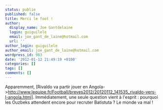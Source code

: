 ```yaml
---
status: publie
published: false
title: Merci le foot !
author:
  display_name: Joe Gantdelaine
  login: guiguilele
  email: joe_gant_de_laine@hotmail.com
  url: ''
author_login: guiguilele
author_email: joe_gant_de_laine@hotmail.com
wordpress_id: 983
date: '2012-01-12 21:49:19 +0100'
categories: []
tags: []
comments: []
---
```

Apparemment, [Rivaldo va partir jouer en Angola->http://www.lequipe.fr/Football/breves2012/20120112_141535_rivaldo-vers-l-angola.html]. Immédiatement, une seule question vient à l'esprit : pourquoi les Ouzbeks attendent encore pour recruter Batistuta ? Le monde va mal !
